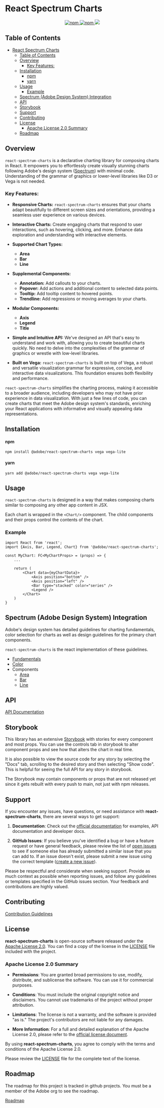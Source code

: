 # React Spectrum Charts

<p align="center">
<a href="https://www.npmjs.com/package/@adobe/react-spectrum-charts" alt="Latest version">
    <img alt="npm" src="https://img.shields.io/npm/v/@adobe/react-spectrum-charts.svg?style=flat-square">
</a>
<a href="https://www.npmjs.com/package/@adobe/react-spectrum-charts" alt="Download count">
    <img alt="npm" src="https://img.shields.io/npm/dt/@adobe/react-spectrum-charts?style=flat-square">
</a>
<a href="https://github.com/adobe/react-spectrum-charts/graphs/contributors" alt="Contributors">
    <img src="https://img.shields.io/github/contributors/adobe/react-spectrum-charts" />
</a>
</p>

## Table of Contents

- [React Spectrum Charts](#react-spectrum-charts)
  - [Table of Contents](#table-of-contents)
  - [Overview](#overview)
    - [Key Features:](#key-features)
  - [Installation](#installation)
      - [npm](#npm)
      - [yarn](#yarn)
  - [Usage](#usage)
    - [Example](#example)
  - [Spectrum (Adobe Design System) Integration](#spectrum-adobe-design-system-integration)
  - [API](#api)
  - [Storybook](#storybook)
  - [Support](#support)
  - [Contributing](#contributing)
  - [License](#license)
    - [Apache License 2.0 Summary](#apache-license-20-summary)
  - [Roadmap](#roadmap)

## Overview

`react-spectrum-charts` is a declarative charting library for composing charts in React. It empowers you to effortlessly create visually stunning charts following Adobe's design system ([Spectrum](https://spectrum.adobe.com)) with minimal code. Understanding of the grammar of graphics or lower-level libraries like D3 or Vega is not needed.

### Key Features:

-   **Responsive Charts:** `react-spectrum-charts` ensures that your charts adapt beautifully to different screen sizes and orientations, providing a seamless user experience on various devices.

-   **Interactive Charts:** Create engaging charts that respond to user interactions, such as hovering, clicking, and more. Enhance data exploration and understanding with interactive elements.

-   **Supported Chart Types:**

    -   **Area**
    -   **Bar**
    -   **Line**

-   **Supplemental Components:**

    -   **Annotation:** Add callouts to your charts.
    -   **Popover:** Add actions and additional content to selected data points.
    -   **Tooltip:** Add tooltip content to hovered points.
    -   **Trendline:** Add regressions or moving averages to your charts.

-   **Modular Components:**

    -   **Axis**
    -   **Legend**
    -   **Title**

-   **Simple and Intuitive API:** We've designed an API that's easy to understand and work with, allowing you to create beautiful charts quickly. No need to delve into the complexities of the grammar of graphics or wrestle with low-level libraries.

-   **Built on Vega:** `react-spectrum-charts` is built on top of Vega, a robust and versatile visualization grammar for expressive, concise, and interactive data visualizations. This foundation ensures both flexibility and performance.

`react-spectrum-charts` simplifies the charting process, making it accessible to a broader audience, including developers who may not have prior experience in data visualization. With just a few lines of code, you can create charts that meet the Adobe design system's standards, enriching your React applications with informative and visually appealing data representations.

## Installation

#### npm

```
npm install @adobe/react-spectrum-charts vega vega-lite
```

#### yarn

```
yarn add @adobe/react-spectrum-charts vega vega-lite
```

## Usage

`react-spectrum-charts` is designed in a way that makes composing charts similar to composing any other app content in JSX.

Each chart is wrapped in the `<Chart/>` component. The child components and their props control the contents of the chart.

### Example

```
import React from 'react';
import {Axis, Bar, Legend, Chart} from '@adobe/react-spectrum-charts';

const MyChart: FC<MyChartProps> = (props) => {
    ...

    return (
        <Chart data={myChartData}>
            <Axis position="bottom" />
            <Axis position="left" />
            <Bar type="stacked" color="series" />
            <Legend />
        </Chart>
    )
}
```

## Spectrum (Adobe Design System) Integration

Adobe's design system has detailed guidelines for charting fundamentals, color selection for charts as well as design guidelines for the primary chart components.

`react-spectrum-charts` is the react implementation of these guidelines.

-   [Fundamentals](https://spectrum.adobe.com/page/data-visualization-fundamentals/)
-   [Color](https://spectrum.adobe.com/page/color-for-data-visualization/)
-   Components
    -   [Area](https://spectrum.adobe.com/page/area-chart/)
    -   [Bar](https://spectrum.adobe.com/page/bar-chart/)
    -   [Line](https://spectrum.adobe.com/page/line-chart/)

## API

[API Documentation](https://github.com/adobe/react-spectrum-charts/wiki)

## Storybook

This library has an extensive [Storybook](http://opensource.adobe.com/react-spectrum-charts/) with stories for every component and most props. You can use the controls tab in storybook to alter component props and see how that alters the chart in real time.

It is also possible to view the source code for any story by selecting the "Docs" tab, scrolling to the desired story and then selecting "Show code". This is helpful for seeing the full API for any story in storybook.

The Storybook may contain components or props that are not released yet since it gets rebuilt with every push to main, not just with npm releases.

## Support

If you encounter any issues, have questions, or need assistance with **react-spectrum-charts**, there are several ways to get support:

1. **Documentation**: Check out the [official documentation](https://github.com/adobe/react-spectrum-charts/wiki) for examples, API documentation and developer docs.

2. **GitHub Issues**: If you believe you've identified a bug or have a feature request or have general feedback, please review the list of [open issues](https://github.com/adobe/react-spectrum-charts/issues) to see if someone else has already submitted a similar issue that you can add to. If an issue doesn't exist, please submit a new issue using the correct template ([create a new issue](https://github.com/adobe/react-spectrum-charts/issues/new/choose)).

Please be respectful and considerate when seeking support. Provide as much context as possible when reporting issues, and follow any guidelines or templates specified in the GitHub issues section. Your feedback and contributions are highly valued.

## Contributing

[Contribution Guidelines](./CONTRIBUTING.md)

## License

**react-spectrum-charts** is open-source software released under the [Apache License 2.0](https://www.apache.org/licenses/LICENSE-2.0). You can find a copy of the license in the [LICENSE](LICENSE) file included with the project.

### Apache License 2.0 Summary

-   **Permissions**: You are granted broad permissions to use, modify, distribute, and sublicense the software. You can use it for commercial purposes.

-   **Conditions**: You must include the original copyright notice and disclaimers. You cannot use trademarks of the project without proper attribution.

-   **Limitations**: The license is not a warranty, and the software is provided "as is." The project's contributors are not liable for any damages.

-   **More Information**: For a full and detailed explanation of the Apache License 2.0, please refer to the [official license document](https://www.apache.org/licenses/LICENSE-2.0).

By using **react-spectrum-charts**, you agree to comply with the terms and conditions of the Apache License 2.0.

Please review the [LICENSE](LICENSE) file for the complete text of the license.

## Roadmap

The roadmap for this project is tracked in github projects. You must be a member of the Adobe org to see the roadmap.

[Roadmap](https://github.com/orgs/adobe/projects/46)
